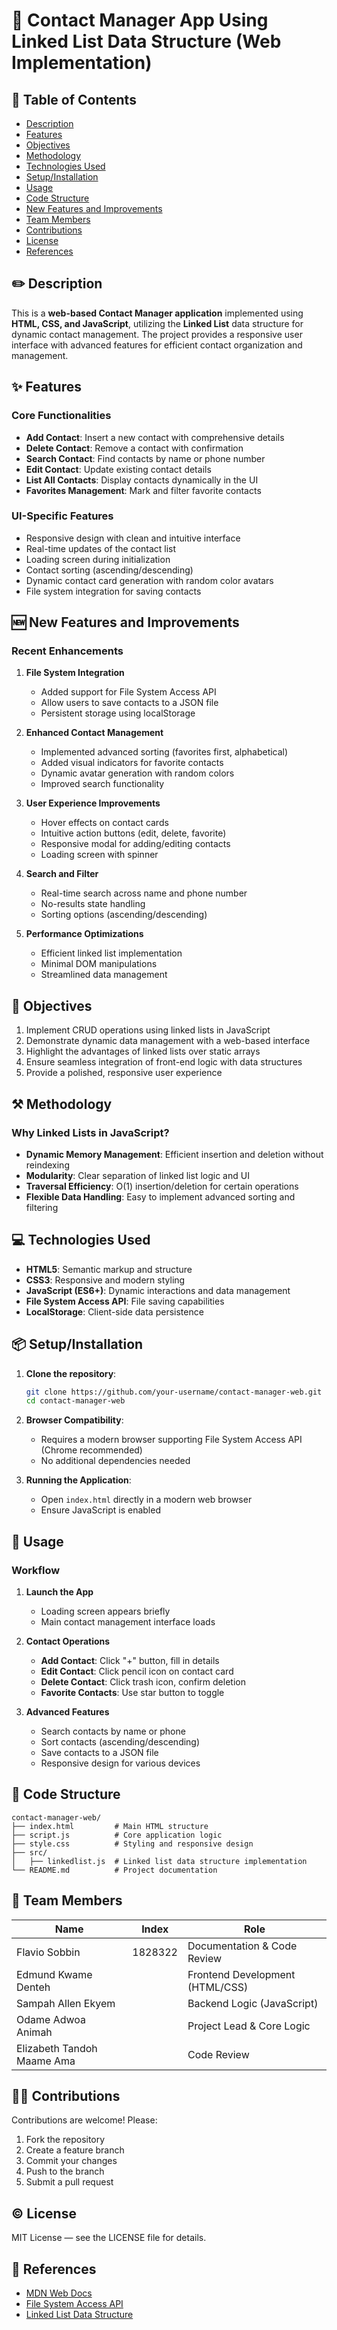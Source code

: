# 👤 Contact Manager App Using Linked List Data Structure (Web Implementation)

## 📑 Table of Contents

- [Description](#description)
- [Features](#features)
- [Objectives](#objectives)
- [Methodology](#methodology)
- [Technologies Used](#technologies-used)
- [Setup/Installation](#setupinstallation)
- [Usage](#usage)
- [Code Structure](#code-structure)
- [New Features and Improvements](#new-features-and-improvements)
- [Team Members](#team-members)
- [Contributions](#contributions)
- [License](#license)
- [References](#references)

## ✏️ Description

This is a **web-based Contact Manager application** implemented using **HTML, CSS, and JavaScript**, utilizing the **Linked List** data structure for dynamic contact management. The project provides a responsive user interface with advanced features for efficient contact organization and management.

## ✨ Features

### Core Functionalities

- **Add Contact**: Insert a new contact with comprehensive details
- **Delete Contact**: Remove a contact with confirmation
- **Search Contact**: Find contacts by name or phone number
- **Edit Contact**: Update existing contact details
- **List All Contacts**: Display contacts dynamically in the UI
- **Favorites Management**: Mark and filter favorite contacts

### UI-Specific Features

- Responsive design with clean and intuitive interface
- Real-time updates of the contact list
- Loading screen during initialization
- Contact sorting (ascending/descending)
- Dynamic contact card generation with random color avatars
- File system integration for saving contacts

## 🆕 New Features and Improvements

### Recent Enhancements

1. **File System Integration**

   - Added support for File System Access API
   - Allow users to save contacts to a JSON file
   - Persistent storage using localStorage

2. **Enhanced Contact Management**

   - Implemented advanced sorting (favorites first, alphabetical)
   - Added visual indicators for favorite contacts
   - Dynamic avatar generation with random colors
   - Improved search functionality

3. **User Experience Improvements**

   - Hover effects on contact cards
   - Intuitive action buttons (edit, delete, favorite)
   - Responsive modal for adding/editing contacts
   - Loading screen with spinner

4. **Search and Filter**

   - Real-time search across name and phone number
   - No-results state handling
   - Sorting options (ascending/descending)

5. **Performance Optimizations**
   - Efficient linked list implementation
   - Minimal DOM manipulations
   - Streamlined data management

## 🚀 Objectives

1. Implement CRUD operations using linked lists in JavaScript
2. Demonstrate dynamic data management with a web-based interface
3. Highlight the advantages of linked lists over static arrays
4. Ensure seamless integration of front-end logic with data structures
5. Provide a polished, responsive user experience

## ⚒️ Methodology

### Why Linked Lists in JavaScript?

- **Dynamic Memory Management**: Efficient insertion and deletion without reindexing
- **Modularity**: Clear separation of linked list logic and UI
- **Traversal Efficiency**: O(1) insertion/deletion for certain operations
- **Flexible Data Handling**: Easy to implement advanced sorting and filtering

## 💻 Technologies Used

- **HTML5**: Semantic markup and structure
- **CSS3**: Responsive and modern styling
- **JavaScript (ES6+)**: Dynamic interactions and data management
- **File System Access API**: File saving capabilities
- **LocalStorage**: Client-side data persistence

## 📦 Setup/Installation

1. **Clone the repository**:

   ```bash
   git clone https://github.com/your-username/contact-manager-web.git
   cd contact-manager-web
   ```

2. **Browser Compatibility**:

   - Requires a modern browser supporting File System Access API (Chrome recommended)
   - No additional dependencies needed

3. **Running the Application**:
   - Open `index.html` directly in a modern web browser
   - Ensure JavaScript is enabled

## 🚗 Usage

### Workflow

1. **Launch the App**

   - Loading screen appears briefly
   - Main contact management interface loads

2. **Contact Operations**

   - **Add Contact**: Click "+" button, fill in details
   - **Edit Contact**: Click pencil icon on contact card
   - **Delete Contact**: Click trash icon, confirm deletion
   - **Favorite Contacts**: Use star button to toggle

3. **Advanced Features**
   - Search contacts by name or phone
   - Sort contacts (ascending/descending)
   - Save contacts to a JSON file
   - Responsive design for various devices

## 👷 Code Structure

```
contact-manager-web/
├── index.html         # Main HTML structure
├── script.js          # Core application logic
├── style.css          # Styling and responsive design
├── src/
│   ├── linkedlist.js  # Linked list data structure implementation
└── README.md          # Project documentation
```

## 👥 Team Members

| Name                       | Index   | Role                            |
| -------------------------- | ------- | ------------------------------- |
| Flavio Sobbin              | 1828322 | Documentation & Code Review     |
| Edmund Kwame Denteh        |         | Frontend Development (HTML/CSS) |
|   Sampah Allen Ekyem                       |         | Backend Logic (JavaScript)      |
| Odame Adwoa Animah         |         | Project Lead & Core Logic       |
| Elizabeth Tandoh Maame Ama |         | Code Review                     |

## 👥✨ Contributions

Contributions are welcome! Please:

1. Fork the repository
2. Create a feature branch
3. Commit your changes
4. Push to the branch
5. Submit a pull request

## ©️ License

MIT License — see the LICENSE file for details.

## 📖 References

- [MDN Web Docs](https://developer.mozilla.org/)
- [File System Access API](https://developer.mozilla.org/en-US/docs/Web/API/File_System_Access_API)
- [Linked List Data Structure](https://en.wikipedia.org/wiki/Linked_list)
